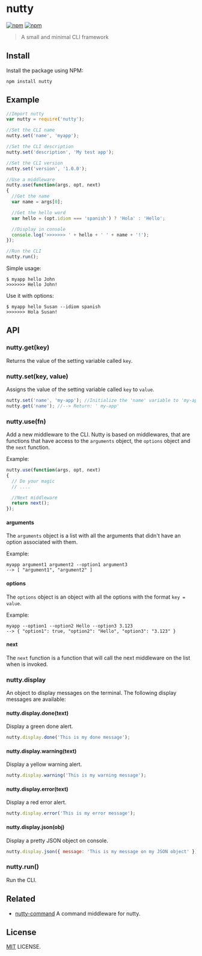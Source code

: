 # nutty

[![npm](https://img.shields.io/npm/v/nutty.svg?style=flat-square)](https://www.npmjs.com/package/nutty)
[![npm](https://img.shields.io/npm/dt/nutty.svg?style=flat-square)](https://www.npmjs.com/package/nutty)

> A small and minimal CLI framework

## Install

Install the package using NPM:

```
npm install nutty
```

## Example

```javascript
//Import nutty
var nutty = require('nutty');

//Set the CLI name
nutty.set('name', 'myapp');

//Set the CLI description
nutty.set('description', 'My test app');

//Set the CLI version
nutty.set('version', '1.0.0');

//Use a middleware
nutty.use(function(args, opt, next)
{
  //Get the name
  var name = args[0];

  //Get the hello word
  var hello = (opt.idiom === 'spanish') ? 'Hola' : 'Hello';

  //Display in console
  console.log('>>>>>>> ' + hello + ' ' + name + '!');
});

//Run the CLI
nutty.run();
```

Simple usage:

```
$ myapp hello John
>>>>>>> Hello John!
```

Use it with options:

```
$ myapp hello Susan --idiom spanish
>>>>>>> Hola Susan!
```


## API

### nutty.get(key)

Returns the value of the setting variable called `key`.

### nutty.set(key, value)

Assigns the value of the setting variable called `key` to `value`.

```javascript
nutty.set('name', 'my-app'); //Initialize the 'name' variable to 'my-app'
nutty.get('name'); //--> Return: ' my-app'
```

### nutty.use(fn)

Add a new middleware to the CLI. Nutty is based on middlewares, that are functions that have access to the `arguments` object, the `options` object and the `next` function.

Example:

```javascript
nutty.use(function(args, opt, next)
{
  // Do your magic
  // ....

  //Next middleware
  return next();
});
```

#### arguments

The `arguments` object is a list with all the arguments that didn't have an option associated with them.

Example:
```
myapp argument1 argument2 --option1 argument3
--> [ "argument1", "argument2" ]
```

#### options

The `options` object is an object with all the options with the format `key = value`.

Example:
```
myapp --option1 --option2 Hello --option3 3.123
--> { "option1": true, "option2": "Hello", "option3": "3.123" }
```

#### next
The `next` function is a function that will call the next middleware on the list when is invoked.



### nutty.display

An object to display messages on the terminal. The following display messages are available:

#### nutty.display.done(text)

Display a green done alert.

```javascript
nutty.display.done('This is my done message');
```

#### nutty.display.warning(text)

Display a yellow warning alert.

```javascript
nutty.display.warning('This is my warning message');
```

#### nutty.display.error(text)

Display a red error alert.

```javascript
nutty.display.error('This is my error message');
```

#### nutty.display.json(obj)

Display a pretty JSON object on console.

```javascript
nutty.display.json({ message: 'This is my message on my JSON object' });
```



### nutty.run()

Run the CLI.

## Related

- [nutty-command](https://github.com/nuttyjs/nutty-command) A command middleware for nutty.

## License

[MIT](./LICENSE) LICENSE.

